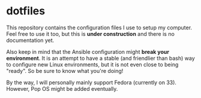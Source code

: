 # dotfiles

This repository contains the configuration files I use to setup my computer.
Feel free to use it too, but this is **under construction** and there is no documentation yet.

Also keep in mind that the Ansible configuration might **break your environment**.
It is an attempt to have a stable (and friendlier than bash) way to configure new Linux environments, but it is not even close to being "ready".
So be sure to know what you're doing!

By the way, I will personally mainly support Fedora (currently on 33).
However, Pop OS might be added eventually.